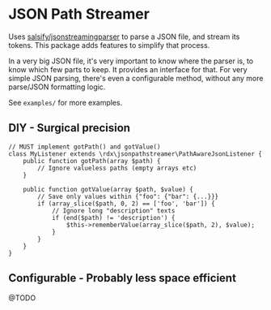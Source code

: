 JSON Path Streamer
====

Uses [salsify/jsonstreamingparser](https://github.com/salsify/jsonstreamingparser)
to parse a JSON file, and stream its tokens. This package adds
features to simplify that process.

In a very big JSON file, it's very important to know where
the parser is, to know which few parts to keep. It provides
an interface for that. For very simple JSON parsing, there's
even a configurable method, without any more parse/JSON
formatting logic.

See `examples/` for more examples.

DIY - Surgical precision
----

	// MUST implement gotPath() and gotValue()
	class MyListener extends \rdx\jsonpathstreamer\PathAwareJsonListener {
		public function gotPath(array $path) {
			// Ignore valueless paths (empty arrays etc)
		}

		public function gotValue(array $path, $value) {
			// Save only values within {"foo": {"bar": {...}}}
			if (array_slice($path, 0, 2) == ['foo', 'bar']) {
				// Ignore long "description" texts
				if (end($path) != 'description') {
					$this->rememberValue(array_slice($path, 2), $value);
				}
			}
		}
	}

Configurable - Probably less space efficient
----

@TODO
